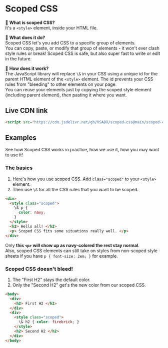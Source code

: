 # Scoped CSS
🌌 **What is scoped CSS?**  
It's a `<style>` element, inside your HTML file.  
  
🌄 **What does it do?**  
Scoped CSS let's you add CSS to a specific group of elements.  
You can copy, paste, or modify that group of elements - it won't ever 
clash style rules or break! Scoped CSS is safe, but also super fast 
to write or edit in the future.
  
🌆 **How does it work?**  
The JavaScript library will replace `\&` in your CSS using a unique id for the 
parent HTML element of the `<style>` element. The id prevents your CSS rules 
from "bleeding" to other elements on your page.  
You can reuse your elements just by copying the scoped style element (including 
parent element), then pasting it where you want.  
  
## Live CDN link  
```html
<script src="https://cdn.jsdelivr.net/gh/VSADX/scoped-css@main/scoped-css.js" type="module"></script>
```
  
## Examples
See how Scoped CSS works in practice, how we use it, how you may want to use it!
  
### The basics
1. Here's how you use scoped CSS. Add `class="scoped"` to your `<style>` element.
2. Then use `\&` for all the CSS rules that you want to be scoped.
```html
<div>
  <style class="scoped">
    \& p {
      color: navy;
    }
  </style>
  <h2> Hello all! </h2>
  <p> Scoped CSS fits some situations really well. </p>
</div>
```
Only **this `<p>` will show up as navy-colored the rest stay normal**.  
Also, scoped CSS elements can still take on styles from non-scoped style sheets 
if you have `p { font-size: 2em; }` for example.  
  
### Scoped CSS doesn't bleed!
1. The "First H2" stays the default color.
2. Only the "Second H2" get's the new color from our scoped CSS.
```html
<body>
  <div>
    <h2> First H2 </h2>
  </div>
  <div>
    <style class="scoped">
      \& h2 { color: firebrick; }
    </style>
    <h2> Second H2 </h2>
  </div>
</body>
```

